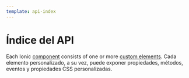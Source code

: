 ```yaml
---
template: api-index
---
```


# Índice del API

Each Ionic [component](/docs/components) consists of one or more [custom elements](https://developer.mozilla.org/en-US/docs/Web/Web_Components/Using_custom_elements). Cada elemento personalizado, a su vez, puede exponer propiedades, métodos, eventos y propiedades CSS personalizadas.